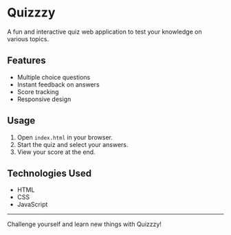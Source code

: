 # Quizzzy

A fun and interactive quiz web application to test your knowledge on various topics.

## Features
- Multiple choice questions
- Instant feedback on answers
- Score tracking
- Responsive design

## Usage
1. Open `index.html` in your browser.
2. Start the quiz and select your answers.
3. View your score at the end.

## Technologies Used
- HTML
- CSS
- JavaScript

---

Challenge yourself and learn new things with Quizzzy! 
